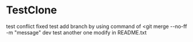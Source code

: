 # TestClone
test conflict fixed
test add branch by using command of <git merge --no-ff -m "message" dev
test another one modify in README.txt

